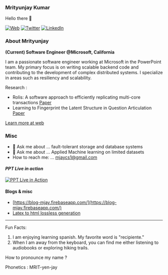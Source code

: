 ### Mrityunjay Kumar

Hello there 👋

[![Web](https://github-production-user-asset-6210df.s3.amazonaws.com/18567270/248499253-821230ed-06fb-4c2e-87de-b08cad589f00.png)](https://mrityunjaykumar911.github.io/)
[![Twitter](https://github-production-user-asset-6210df.s3.amazonaws.com/18567270/248499289-28af1ebf-f436-4036-8c0f-93a7f02148f2.png)](https://twitter.com/imrityunjayk)
[![LinkedIn](https://github-production-user-asset-6210df.s3.amazonaws.com/18567270/248499309-ea6ea27e-3d24-4f5f-af1f-bf234255a50f.png)](https://www.linkedin.com/in/mrkumar20/)


### About Mrityunjay
**(Current) Software Engineer @Microsoft, California**

I am a passionate software engineer working at Microsoft in the PowerPoint team. My primary focus is on writing scalable backend code and contributing to the development of complex distributed systems. I specialize in areas such as resiliency and scalability.

Research :
- Rolis: A software approach to efficiently replicating multi-core transactions [Paper](https://dl.acm.org/doi/pdf/10.1145/3492321.3519561)
- Learning to Fingerprint the Latent Structure in Question Articulation [Paper](https://ieeexplore.ieee.org/document/8614044)

[Learn more at web](https://www3.cs.stonybrook.edu/~mrkumar/)

### Misc
- 💬 Ask me about ... fault-tolerant storage and database systems
- 💬 Ask me about ... Applied Machine learning on limited datasets
- How to reach me: ... [mjaycs1@gmail.com](mailto:mjaycs1@gmail.com)

#### *PPT Live in action*

[![PPT Live in Action](https://github.com/mrityunjaykumar911/mrityunjaykumar911/assets/18567270/063c1baa-4942-4a19-853f-9daa1fa53580)](https://youtu.be/qrBoC5Ct0Kc?t=27)

#### Blogs & misc
- [https://blog-mjay.firebaseapp.com/](https://blog-mjay.firebaseapp.com/)
- [Latex to html lossless generation](https://github.com/mrityunjaykumar911/mrityunjaykumar911.github.io/tree/master/tag-code)

---

Fun Facts:
1. I am enjoying learning spanish. My favorite word is "recipiente."
2. When I am away from the keyboard, you can find me either listening to audiobooks or exploring hiking trails.


How to pronounce my name ?

Phonetics : MRIT-yen-jay
